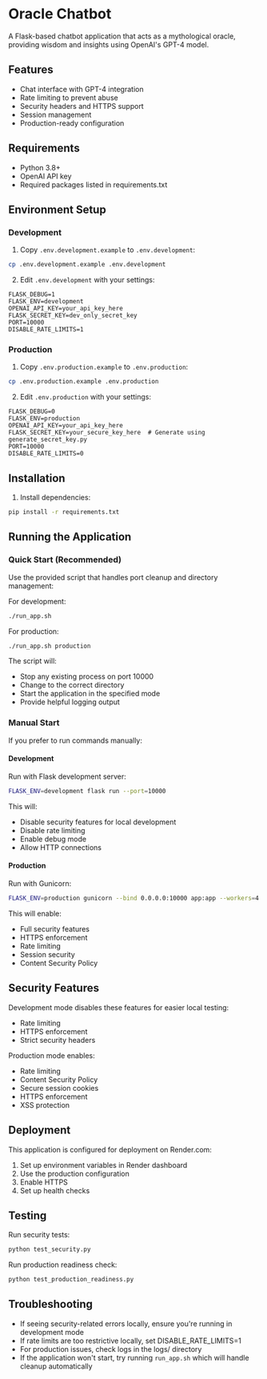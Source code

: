 # Oracle Chatbot

A Flask-based chatbot application that acts as a mythological oracle, providing wisdom and insights using OpenAI's GPT-4 model.

## Features
- Chat interface with GPT-4 integration
- Rate limiting to prevent abuse
- Security headers and HTTPS support
- Session management
- Production-ready configuration

## Requirements
- Python 3.8+
- OpenAI API key
- Required packages listed in requirements.txt

## Environment Setup

### Development
1. Copy `.env.development.example` to `.env.development`:
```bash
cp .env.development.example .env.development
```

2. Edit `.env.development` with your settings:
```env
FLASK_DEBUG=1
FLASK_ENV=development
OPENAI_API_KEY=your_api_key_here
FLASK_SECRET_KEY=dev_only_secret_key
PORT=10000
DISABLE_RATE_LIMITS=1
```

### Production
1. Copy `.env.production.example` to `.env.production`:
```bash
cp .env.production.example .env.production
```

2. Edit `.env.production` with your settings:
```env
FLASK_DEBUG=0
FLASK_ENV=production
OPENAI_API_KEY=your_api_key_here
FLASK_SECRET_KEY=your_secure_key_here  # Generate using generate_secret_key.py
PORT=10000
DISABLE_RATE_LIMITS=0
```

## Installation
1. Install dependencies:
```bash
pip install -r requirements.txt
```

## Running the Application

### Quick Start (Recommended)
Use the provided script that handles port cleanup and directory management:

For development:
```bash
./run_app.sh
```

For production:
```bash
./run_app.sh production
```

The script will:
- Stop any existing process on port 10000
- Change to the correct directory
- Start the application in the specified mode
- Provide helpful logging output

### Manual Start
If you prefer to run commands manually:

#### Development
Run with Flask development server:
```bash
FLASK_ENV=development flask run --port=10000
```

This will:
- Disable security features for local development
- Disable rate limiting
- Enable debug mode
- Allow HTTP connections

#### Production
Run with Gunicorn:
```bash
FLASK_ENV=production gunicorn --bind 0.0.0.0:10000 app:app --workers=4
```

This will enable:
- Full security features
- HTTPS enforcement
- Rate limiting
- Session security
- Content Security Policy

## Security Features
Development mode disables these features for easier local testing:
- Rate limiting
- HTTPS enforcement
- Strict security headers

Production mode enables:
- Rate limiting
- Content Security Policy
- Secure session cookies
- HTTPS enforcement
- XSS protection

## Deployment
This application is configured for deployment on Render.com:
1. Set up environment variables in Render dashboard
2. Use the production configuration
3. Enable HTTPS
4. Set up health checks

## Testing
Run security tests:
```bash
python test_security.py
```

Run production readiness check:
```bash
python test_production_readiness.py
```

## Troubleshooting
- If seeing security-related errors locally, ensure you're running in development mode
- If rate limits are too restrictive locally, set DISABLE_RATE_LIMITS=1
- For production issues, check logs in the logs/ directory
- If the application won't start, try running `run_app.sh` which will handle cleanup automatically 